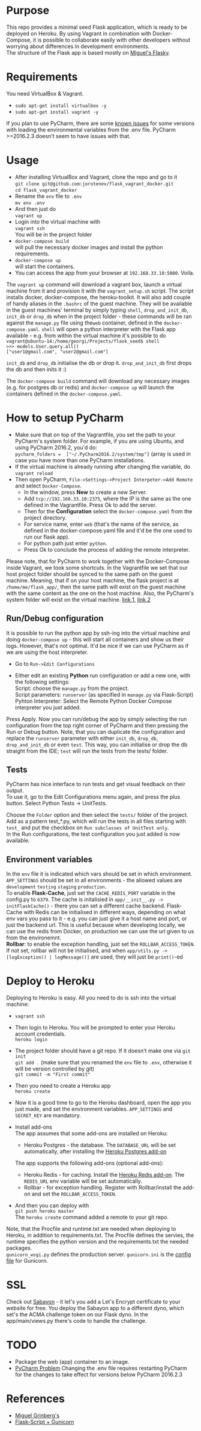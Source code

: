 # Purpose
This repo provides a minimal seed Flask application, which is ready to be deployed on Heroku. By using Vagrant in combination with Docker-Compose, it is possible to collaborate easily with other developers without worrying about differences in development environments.   
The structure of the Flask app is based mostly on [Miguel's Flasky](https://github.com/miguelgrinberg/flasky). 

# Requirements
You need VirtualBox &  Vagrant.
* `sudo apt-get install virtualbox -y`
* `sudo apt-get install vagrant -y`

If you plan to use PyCharm, there are some [known issues](https://youtrack.jetbrains.com/issue/IDEA-157108#tab=Comments) for some versions with loading the environmental variables from the .env file. PyCharm >=2016.2.3 doesn't seem to have issues with that.

# Usage
* After installing VirtualBox and Vagrant, clone the repo and go to it  
`git clone git@github.com:jorotenev/flask_vagrant_docker.git`  
`cd flask_vagrant_docker`
* Rename the `env` file to `.env`  
`mv env .env`
* And then just do  
`vagrant up`  
* Login into the virtual machine with  
`vagrant ssh`  
 You will be in the project folder  
*  `docker-compose build`  
will pull the necessary docker images and install the python requirements.
*   `docker-compose up`  
will start the containers.  
* You can access the app from your browser at `192.168.33.10:5000`. Voila.  

The `vagrant up` command will download a vagrant box, launch a virtual machine from it and provision it with the `vagrant_setup.sh` script. The script installs docker, docker-compose, the heroku-toolkit. It will also add couple of handy aliases in the `.bashrc` of the guest machine. They will be available in the guest machines' terminal by simply typing `shell`, `drop_and_init_db`, `init_db` or `drop_db` when in the project folder - these commands will be ran against the `manage.py` file using the`web` container, defined in the `docker-compose.yaml`. 
 `shell` will open a python interpreter with the Flask app available - e.g. from within the virtual machine it's possible to do  
 `vagrant@ubuntu-14:/home/georgi/Projects/flask_seed$ shell`  
 `>>> models.User.query.all()`  
 `["user1@gmail.com", "user2@gmail.com"]`

 `init_db` and `drop_db` initialise the db or drop it. `drop_and_init_db` first drops the db and then inits it :)  

The `docker-compose build` command will download any necessary images (e.g. for postgres db or redis) and `docker-compose up` will launch the containers defined in the `docker-compose.yaml`.

# How to setup PyCharm
* Make sure that on top of the Vagrantfile, you set the path to your PyCharm's system folder. For example, if you are using Ubuntu, and using PyCharm 2016.2, you'd do:  
`pycharm_folders =  ["~/.PyCharm2016.2/system/tmp"]`  (array is used in case you have more than one PyCharm installations.
* If the virtual machine is already running after changing the variable, do `vagrant reload`  
* Then open PyCharm, `File->Settings->Project Interpeter->Add Remote` and select `Docker-Compose`. 
	* In the window, press __New__ to create a new Server. 
	* Add `tcp://192.168.33.10:2375`, where the IP is the same as the one defined in the Vagrantfile. Press Ok to add the server. 
	* Then for the __Configuration__ select the `docker-compose.yaml` from the project directory. 
	* For service name, enter `web` (that's the name of the service, as defined in the docker-compose.yaml file and it'd be the one used to run our flask app).
	* For python path just enter `python`.
	* Press Ok to conclude the process of adding the remote interpreter.

Please note, that for PyCharm to work together with the Docker-Compose inside Vagrant, we took some shortcuts. In the Vagrantfile we set that our host project folder should be synced to the same path on the guest machine. Meaning, that if on your host machine, the flask project is at `/home/me/flask_app/`, then the same path will exist on the guest machine with the same content as the one on the host machine. Also, the PyCharm's system folder will exist on the virtual machine. [link 1](https://youtrack.jetbrains.com/issue/PY-19023), [link 2](http://stackoverflow.com/a/36370813/4509634) 

## Run/Debug configuration
It is possible to run the python app by ssh-ing into the virtual machine and doing `docker-compose up` - this will start all containers and show us their logs. However, that's not optimal. It'd be nice if we can use PyCharm as if we are using the host interpreter.  
* Go to `Run->Edit Configurations`

* Either edit an existing __Python__ run configuration or add a new one, with the following settings:  
Script: choose the `manage.py` from the project.  
Script parameters: `runserver`   (as specified in `manage.py` via Flask-Script)  
Pyhton Interpreter: Select the Remote Python Docker Compose interpreter you just added.  

Press Apply. Now you can run/debug the app by simply selecting the run configuration from the top right corner of PyCharm and then pressing the Run or Debug button. Note, that you can duplicate the configuration and replace the `runserver` parameter with either `init_db`, `drop_db`, `drop_and_init_db` or even `test`. This way, you can initialise or drop the db straight from the IDE; `test` will run the tests from the tests/ folder.


## Tests
PyCharm has nice interface to run tests and get visual feedback on their output.  
To use it, go to the Edit Configurations menu again, and press the plus button. Select Python Tests -> UnitTests.

Choose the `Folder` option and then select the `tests/` folder of the project. Add as a pattern test_*.py, which will run the tests in all files starting with `test_` and put the checkbox on `Run subclasses of UnitTest only`.  
In the Run configurations, the test configuration you just added is now available.

## Environment variables 
In the `env` file it is indicated which vars should be set in which environment.  
`APP_SETTINGS` should be set in all environments - the allowed values are `development` `testing` `staging` `production`.  
To enable __Flask-Cache__, just set the `CACHE_REDIS_PORT` variable in the config.py to `6379`. The cache is initalisied in `app/__init__.py -> initFlaskCache()` - there you can set a different cache backend. Flask-Cache with Redis can be initialised in different ways, depending on what env vars you pass to it - e.g. you can just give it a host name and port, or just the backend url. This is useful because when developing locally, we can use the redis from Docker, on production we can use the url given to us from the environemnt.  
__Rollbar__: to enable the exception handling, just set the `ROLLBAR_ACCESS_TOKEN`. If not set, rollbar will not be initialised, and when `app/utils.py -> [logException() | logMessage()]` are used, they will just be `print()`-ed

# Deploy to Heroku
Deploying to Heroku is easy. All you need to do is ssh into the virtual machine:  
* `vagrant ssh`  
* Then login to Heroku. You will be prompted to enter your Heroku account credentials.  
`heroku login`  
* The project folder should have a git repo. If it doesn't make one via 
`git init`  
`git add .` (make sure that you renamed the `env` file to `.env`, otherwise it will be version controlled by git)  
`git commit -m "First commit"`
* Then you need to create a Heroku app    
`heroku create`
* Now it is a good time to go to the Heroku dashboard, open the app you just made, and set the environment variables. `APP_SETTINGS` and `SECRET_KEY` are mandatory. 
* Install add-ons  
The app assumes that some add-ons are installed on Heroku:  
    * Heroku Postgres - the database. The `DATABASE_URL` will be set automatically, after installing the [Heroku Postgres add-on](https://elements.heroku.com/addons/heroku-postgresql)
    
    The app supports the following add-ons (optional add-ons):  
	* Heroku Redis - for caching. Install the [Heroku Redis add-on](https://elements.heroku.com/addons/heroku-redis). The `REDIS_URL` env variable will be set automatically.
	* Rollbar - for exception handling.  Register with Rollbar/install the add-on and set the `ROLLBAR_ACCESS_TOKEN`. 

* And then you can deploy with  
`git push heroku master`  
The `heroku create` command added a remote to your git repo.

Note, that the Procfile and runtime.txt are needed when deploying to Heroku, in addition to requirements.txt. The Procfile defines the servies, the runtime specifies the python version and the requirements.txt the needed packages.  
`gunicorn_wsgi.py` defines the production server. `gunicorn.ini` is the [config file](http://docs.gunicorn.org/en/stable/settings.html#config-file) for Gunicorn.

# SSL
Check out [Sabayon](https://github.com/dmathieu/sabayon) - it let's you add a Let's Encrypt certificate to your website for free.
You deploy the Sabayon app to a different dyno, which set's the ACMA challenge token on our Flask dyno. In the app/main/views.py there's code to handle the challenge.
# TODO
* Package the web (app) container to an image.
* [PyCharm Problem](https://youtrack.jetbrains.com/issue/IDEA-157108#tab=Comments) Changing the .env file requires restarting PyCharm for the changes to take effect for versions below PyCharm 2016.2.3
# References
* [Miguel Grinberg's](https://github.com/miguelgrinberg/flasky)
* [Flask-Script + Gunicorn](http://stackoverflow.com/questions/14566570/how-to-use-flask-script-and-gunicorn)
